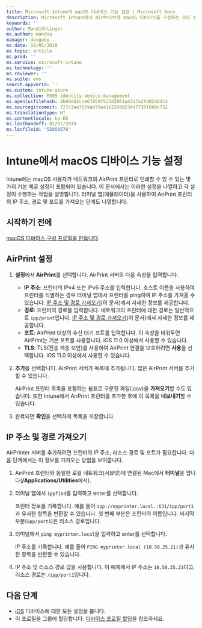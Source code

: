 ```yaml
---
title: Microsoft Intune의 macOS 디바이스 기능 설정 | Microsoft Docs
description: Microsoft Intune에서 AirPrint용 macOS 디바이스를 구성하는 모든 설정을 참조하세요. 또한 네트워크에 있는 AirPrint 서버의 IP 주소, 경로 및 포트 설정을 가져오려 단계를 참조하세요. 디바이스 구성 프로필의 이 설정을 사용하여 네트워크의 AirPrint 서버를 사용하도록 macOS 디바이스를 구성합니다.
keywords: ''
author: MandiOhlinger
ms.author: mandia
manager: dougeby
ms.date: 12/05/2018
ms.topic: article
ms.prod: ''
ms.service: microsoft-intune
ms.technology: ''
ms.reviewer: ''
ms.suite: ems
search.appverid: ''
ms.custom: intune-azure
ms.collection: M365-identity-device-management
ms.openlocfilehash: db89dd2cce679597533d2861a43a7a2fd82abd14
ms.sourcegitcommit: 727c3ae7659ad79ea162250d234d7730f840c731
ms.translationtype: HT
ms.contentlocale: ko-KR
ms.lasthandoff: 02/07/2019
ms.locfileid: "55850576"
---
```

# <a name="macos-device-feature-settings-in-intune"></a>Intune에서 macOS 디바이스 기능 설정

Intune에는 macOS 사용자가 네트워크의 AirPrint 프린터로 인쇄할 수 있 수 있는 몇 가지 기본 제공 설정이 포함되어 있습니다. 이 문서에서는 이러한 설정을 나열하고 각 설정이 수행하는 작업을 설명합니다. 터미널 앱(에뮬레이터)을 사용하여 AirPrint 프린터의 IP 주소, 경로 및 포트를 가져오는 단계도 나열합니다.

## <a name="before-you-begin"></a>시작하기 전에

[macOS 디바이스 구성 프로필을 만듭니다](device-features-configure.md).

## <a name="airprint-settings"></a>AirPrint 설정

1. **설정**에서 **AirPrint**를 선택합니다. AirPrint 서버의 다음 속성을 입력합니다.

    - **IP 주소**: 프린터의 IPv4 또는 IPv6 주소를 입력합니다. 호스트 이름을 사용하여 프린터를 식별하는 경우 터미널 앱에서 프린터를 ping하여 IP 주소를 가져올 수 있습니다. [IP 주소 및 경로 가져오기](#get-the-ip-address-and-path)(이 문서)에서 자세한 정보를 제공합니다.
    - **경로**: 프린터의 경로를 입력합니다. 네트워크의 프린터에 대한 경로는 일반적으로 `ipp/print`입니다. [IP 주소 및 경로 가져오기](#get-the-ip-address-and-path)(이 문서)에서 자세한 정보를 제공합니다.
    - **포트**: AirPrint 대상의 수신 대기 포트를 입력합니다. 이 속성을 비워두면 AirPrint는 기본 포트를 사용합니다. iOS 11.0 이상에서 사용할 수 있습니다.
    - **TLS**: TLS(전송 계층 보안)를 사용하여 AirPrint 연결을 보호하려면 **사용**을 선택합니다. iOS 11.0 이상에서 사용할 수 있습니다.

2. **추가**를 선택합니다. AirPrint 서버가 목록에 추가됩니다. 많은 AirPrint 서버를 추가할 수 있습니다.

    AirPrint 프린터 목록을 포함하는 쉼표로 구분된 파일(.csv)을 **가져오기**할 수도 있습니다. 또한 Intune에서 AirPrint 프린터를 추가한 후에 이 목록을 **내보내기**할 수 있습니다.

3. 완료되면 **확인**을 선택하여 목록을 저장합니다.

## <a name="get-the-ip-address-and-path"></a>IP 주소 및 경로 가져오기

AirPrinter 서버를 추가하려면 프린터의 IP 주소, 리소스 경로 및 포트가 필요합니다. 다음 단계에서는 이 정보를 가져오는 방법을 보여줍니다.

1. AirPrint 프린터와 동일한 로컬 네트워크(서브넷)에 연결된 Mac에서 **터미널**을 엽니다(**/Applications/Utilities**에서).
2. 터미널 앱에서 `ippfind`를 입력하고 enter를 선택합니다.

    프린터 정보를 기록합니다. 예를 들어 `ipp://myprinter.local.:631/ipp/port1`과 유사한 항목을 반환할 수 있습니다. 첫 번째 부분은 프린터의 이름입니다. 마지막 부분(`ipp/port1`)은 리소스 경로입니다.

3. 터미널에서 `ping myprinter.local`을 입력하고 enter를 선택합니다.

   IP 주소를 기록합니다. 예를 들어 `PING myprinter.local (10.50.25.21)`과 유사한 항목을 반환할 수 있습니다.

4. IP 주소 및 리소스 경로 값을 사용합니다. 이 예제에서 IP 주소는 `10.50.25.21`이고, 리소스 경로는 `/ipp/port1`입니다.

## <a name="next-steps"></a>다음 단계

- [iOS](ios-device-features-settings.md) 디바이스에 대한 모든 설정을 봅니다.
- 이 프로필을 그룹에 할당합니다. [디바이스 프로필 할당](device-profile-assign.md)을 참조하세요.
